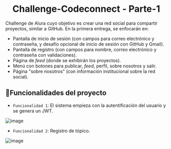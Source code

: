 <h1 align="center">  Challenge-Codeconnect - Parte-1 </h1>

Challenge de Alura cuyo objetivo es crear una red social para compartir proyectos, similar a GitHub. En la primera entrega, se enfocarán en:

- Pantalla de inicio de sesión (con campos para correo electrónico y contraseña, y desafío opcional de inicio de sesión con GitHub y Gmail).
- Pantalla de registro (con campos para nombre, correo electrónico y contraseña con validaciones).
- Página de *feed* (donde se exhibirán los proyectos).
- Menú con botones para publicar, *feed*, perfil, sobre nosotros y salir.
- Página "sobre nosotros" (con información institucional sobre la red social).

## :hammer:Funcionalidades del proyecto

- `Funcionalidad 1`: El sistema empieza con la autentificación del usuario y se genera un JWT.

![image](https://github.com/ARES-GOD/ChallengeForoHub/assets/56364299/69510187-baac-4b3a-8653-9b0f021a26fb)

-  `Funcionalidad 2`: Registro de tópico.

![image](https://github.com/ARES-GOD/ChallengeForoHub/assets/56364299/b1bb3a41-2b36-44ad-9afb-fb83faeeae91)
